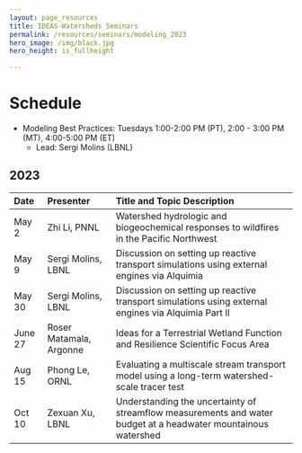```yaml
---
layout: page_resources
title: IDEAS-Watersheds Seminars
permalink: /resources/seminars/modeling_2023
hero_image: /img/black.jpg
hero_height: is_fullheight

---
```


# Schedule
* Modeling Best Practices: Tuesdays 1:00-2:00 PM (PT), 2:00 - 3:00 PM (MT), 4:00-5:00 PM (ET)
  - Lead:  Sergi Molins (LBNL)

## 2023

| Date        |  Presenter                             | Title and Topic Description                    |
|:------------|:---------------------------------------|:-----------------------------------------------|
| May 2      | Zhi Li, PNNL                     | Watershed hydrologic and biogeochemical responses to wildfires in the Pacific Northwest |
| May 9 | Sergi Molins, LBNL | Discussion on setting up reactive transport simulations using external engines via Alquimia |
| May 30 | Sergi Molins, LBNL | Discussion on setting up reactive transport simulations using external engines via Alquimia Part II |
| June 27 | Roser Matamala, Argonne | Ideas for a Terrestrial Wetland Function and Resilience Scientific Focus Area |
| Aug 15 | Phong Le, ORNL | Evaluating a multiscale stream transport model using a long-term watershed-scale tracer test|
| Oct 10 | Zexuan Xu, LBNL | Understanding the uncertainty of streamflow measurements and water budget at a headwater mountainous watershed |
